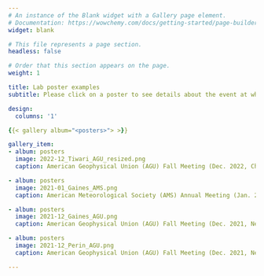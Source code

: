 ```yaml
---
# An instance of the Blank widget with a Gallery page element.
# Documentation: https://wowchemy.com/docs/getting-started/page-builder/
widget: blank

# This file represents a page section.
headless: false

# Order that this section appears on the page.
weight: 1

title: Lab poster examples
subtitle: Please click on a poster to see details about the event at which the poster was presented.

design:
  columns: '1'

{{< gallery album="<posters>"> >}}

gallery_item:
- album: posters
  image: 2022-12_Tiwari_AGU_resized.png
  caption: American Geophysical Union (AGU) Fall Meeting (Dec. 2022, Chicago, Illinois)

- album: posters
  image: 2021-01_Gaines_AMS.png
  caption: American Meteorological Society (AMS) Annual Meeting (Jan. 2021, New Orleans, Louisiana)

- album: posters
  image: 2021-12_Gaines_AGU.png
  caption: American Geophysical Union (AGU) Fall Meeting (Dec. 2021, New Orleans, Louisiana)

- album: posters
  image: 2021-12_Perin_AGU.png
  caption: American Geophysical Union (AGU) Fall Meeting (Dec. 2021, New Orleans, Louisiana)

---
```


